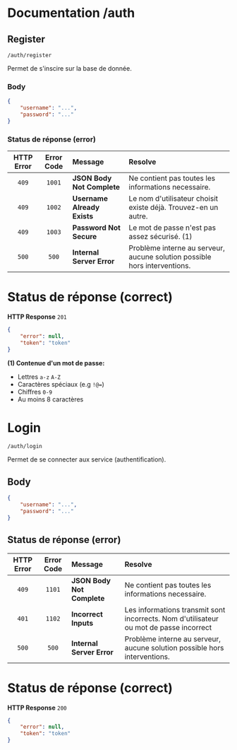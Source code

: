 # Documentation /auth

## Register
```
/auth/register
```
Permet de s'inscire sur la base de donnée.

### Body
```json
{
    "username": "...",
    "password": "..."
}
```

### Status de réponse (error)
| HTTP Error | Error Code | Message | Resolve |
| :--: | :--------: | :----- | :----- |
| `409` | `1001` | **JSON Body Not Complete** | Ne contient pas toutes les informations necessaire. |
| `409` | `1002` | **Username Already Exists** | Le nom d'utilisateur choisit existe déjà. Trouvez-en un autre. |
| `409` | `1003` | **Password Not Secure** | Le mot de passe n'est pas assez sécurisé. (1) |
| `500` | `500` | **Internal Server Error** | Problème interne au serveur, aucune solution possible hors interventions. |

# Status de réponse (correct)
**HTTP Response** `201`
```json
{
    "error": null,
    "token": "token"
}
```


**(1) Contenue d'un mot de passe:**
- Lettres `a-z` `A-Z`
- Caractères spéciaux (e.g `!@=`)
- Chiffres `0-9`
- Au moins 8 caractères



# Login
```
/auth/login
```
Permet de se connecter aux service (authentification).

## Body
```json
{
    "username": "...",
    "password": "..."
}
```

## Status de réponse (error)
| HTTP Error |  Error Code | Message | Resolve |
| :---: | :--------: | :----- | :----- |
| `409` |`1101` | **JSON Body Not Complete** | Ne contient pas toutes les informations necessaire. |
| `401` | `1102` | **Incorrect Inputs** | Les informations transmit sont incorrects. Nom d'utilisateur ou mot de passe incorrect |
| `500` | `500` | **Internal Server Error** | Problème interne au serveur, aucune solution possible hors interventions. |

# Status de réponse (correct)
**HTTP Response** `200`
```json
{
    "error": null,
    "token": "token"
}
```